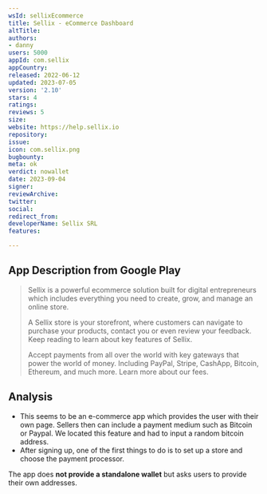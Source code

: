 ```yaml
---
wsId: sellixEcommerce
title: Sellix - eCommerce Dashboard
altTitle: 
authors:
- danny
users: 5000
appId: com.sellix
appCountry: 
released: 2022-06-12
updated: 2023-07-05
version: '2.10'
stars: 4
ratings: 
reviews: 5
size: 
website: https://help.sellix.io
repository: 
issue: 
icon: com.sellix.png
bugbounty: 
meta: ok
verdict: nowallet
date: 2023-09-04
signer: 
reviewArchive: 
twitter: 
social: 
redirect_from: 
developerName: Sellix SRL
features: 

---
```


## App Description from Google Play

> Sellix is a powerful ecommerce solution built for digital entrepreneurs which includes everything you need to create, grow, and manage an online store. 
>
> A Sellix store is your storefront, where customers can navigate to purchase your products, contact you or even review your feedback. Keep reading to learn about key features of Sellix.
>
> Accept payments from all over the world with key gateways that power the world of money. Including PayPal, Stripe, CashApp, Bitcoin, Ethereum, and much more. Learn more about our fees.

## Analysis 

- This seems to be an e-commerce app which provides the user with their own page. Sellers then can include a payment medium such as Bitcoin or Paypal. We located this feature and had to input a random bitcoin address.
- After signing up, one of the first things to do is to set up a store and choose the payment processor. 

The app does **not provide a standalone wallet** but asks users to provide their own addresses.  
